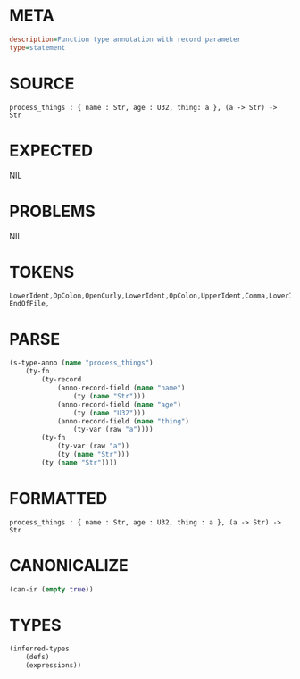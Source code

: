 # META
~~~ini
description=Function type annotation with record parameter
type=statement
~~~
# SOURCE
~~~roc
process_things : { name : Str, age : U32, thing: a }, (a -> Str) -> Str
~~~
# EXPECTED
NIL
# PROBLEMS
NIL
# TOKENS
~~~zig
LowerIdent,OpColon,OpenCurly,LowerIdent,OpColon,UpperIdent,Comma,LowerIdent,OpColon,UpperIdent,Comma,LowerIdent,OpColon,LowerIdent,CloseCurly,Comma,OpenRound,LowerIdent,OpArrow,UpperIdent,CloseRound,OpArrow,UpperIdent,
EndOfFile,
~~~
# PARSE
~~~clojure
(s-type-anno (name "process_things")
	(ty-fn
		(ty-record
			(anno-record-field (name "name")
				(ty (name "Str")))
			(anno-record-field (name "age")
				(ty (name "U32")))
			(anno-record-field (name "thing")
				(ty-var (raw "a"))))
		(ty-fn
			(ty-var (raw "a"))
			(ty (name "Str")))
		(ty (name "Str"))))
~~~
# FORMATTED
~~~roc
process_things : { name : Str, age : U32, thing : a }, (a -> Str) -> Str
~~~
# CANONICALIZE
~~~clojure
(can-ir (empty true))
~~~
# TYPES
~~~clojure
(inferred-types
	(defs)
	(expressions))
~~~
